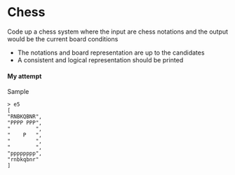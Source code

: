 

Chess
=====

Code up a chess system where the input are chess notations and the output would be the current board conditions

* The notations and board representation are up to the candidates
* A consistent and logical representation should be printed




#### My attempt

Sample
```
> e5
[
"RNBKQBNR",
"PPPP PPP",
"        ",
"    P   ",
"        ",
"        ",
"pppppppp",
"rnbkqbnr"
]

